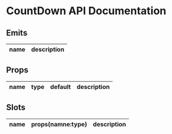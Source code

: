 # CountDown API Documentation



## Emits

| name | description |
| -------- | ------- |



## Props

| <div style="font-weight: bold;font-size:16px">name</div> | type | default | description |
| -------- | ------- | ------- | ------- |



## Slots
| <div style="font-weight: bold;font-size:16px">name</div> | props(namne:type) | description |
| -------- | ------- | ------- |

